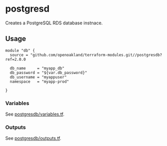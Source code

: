 # postgresd

Creates a PostgreSQL RDS database instnace.


## Usage

```hcl
module "db" {
  source = "github.com/openoakland/terraform-modules.git//postgresdb?ref=2.0.0

  db_name     = "myapp_db"
  db_password = "${var.db_password}"
  db_username = "myappuser"
  namespace   = "myapp-prod"

}
```

### Variables

See [postgresdb/variables.tf](./variables.tf).


### Outputs

See [postgresdb/outputs.tf](./outputs.tf).
